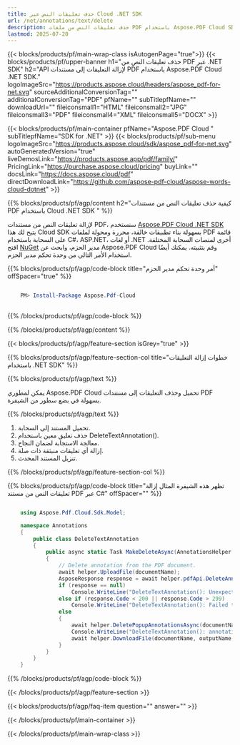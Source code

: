 ```yaml
---
title: حذف تعليقات النص عبر Cloud .NET SDK
url: /net/annotations/text/delete
description: حذف تعليقات النص من ملفات PDF باستخدام Aspose.PDF Cloud SDK لـ .NET.
lastmod: 2025-07-20
---
```


{{< blocks/products/pf/main-wrap-class isAutogenPage="true">}}
{{< blocks/products/pf/upper-banner h1="حذف تعليقات النص من PDF عبر .NET SDK" h2="API لإزالة التعليقات إلى مستندات PDF باستخدام Aspose.PDF Cloud .NET SDK." logoImageSrc="https://products.aspose.cloud/headers/aspose_pdf-for-net.svg" sourceAdditionalConversionTag="" additionalConversionTag="PDF" pfName="" subTitlepfName="" downloadUrl="" fileiconsmall1="HTML" fileiconsmall2="JPG" fileiconsmall3="PDF" fileiconsmall4="XML" fileiconsmall5="DOCX" >}}

{{< blocks/products/pf/main-container pfName="Aspose.PDF Cloud " subTitlepfName="SDK for .NET" >}}
{{< blocks/products/pf/sub-menu logoImageSrc="https://products.aspose.cloud/sdk/aspose_pdf-for-net.svg"
autoGeneratedVersion="true"
liveDemosLink="https://products.aspose.app/pdf/family/" PricingLink="https://purchase.aspose.cloud/pricing" buyLink="" docsLink="https://docs.aspose.cloud/pdf"  directDownloadLink="https://github.com/aspose-pdf-cloud/aspose-words-cloud-dotnet" >}}

{{% blocks/products/pf/agp/content h2="كيفية حذف تعليقات النص من مستندات PDF باستخدام Cloud .NET SDK " %}}

لإزالة تعليقات النص من مستندات PDF، سنستخدم
[Aspose.PDF Cloud .NET SDK](https://products.aspose.cloud/pdf/net/)
يتيح لك هذا Cloud SDK بسهولة بناء تطبيقات خالقة، محررة ومحولة لملفات PDF قائمة على السحابة باستخدام C#، ASP.NET، أو لغات .NET أخرى لمنصات السحابة المختلفة. افتح
[NuGet](https://www.nuget.org/packages/Aspose.Pdf-Cloud)
مدير الحزم، وابحث عن
Aspose.PDF Cloud
وقم بتثبيته. يمكنك أيضًا استخدام الأمر التالي من وحدة تحكم مدير الحزم.

{{% blocks/products/pf/agp/code-block title="أمر وحدة تحكم مدير الحزم" offSpacer="true" %}}

```powershell

    PM> Install-Package Aspose.Pdf-Cloud
     
```

{{% /blocks/products/pf/agp/code-block %}}

{{% /blocks/products/pf/agp/content %}}

{{< blocks/products/pf/agp/feature-section isGrey="true" >}}

{{% blocks/products/pf/agp/feature-section-col title="خطوات إزالة التعليقات باستخدام .NET SDK" %}}

{{% blocks/products/pf/agp/text %}}

يمكن لمطوري Aspose.PDF Cloud تحميل وحذف التعليقات إلى مستندات PDF بسهولة في بضع سطور من الشيفرة.

{{% /blocks/products/pf/agp/text %}}

1. تحميل المستند إلى السحابة.
1. حذف تعليق معين باستخدام DeleteTextAnnotation().
1. معالجة الاستجابة لضمان النجاح.
1. إزالة أي تعليقات منبثقة ذات صلة.
1. تنزيل المستند المحدث.

{{% /blocks/products/pf/agp/feature-section-col %}}

{{% blocks/products/pf/agp/code-block title="تظهر هذه الشيفرة المثال إزالة تعليقات النص من مستند PDF عبر C#" offSpacer="" %}}

```cs

    using Aspose.Pdf.Cloud.Sdk.Model;

    namespace Annotations
    {
        public class DeleteTextAnnotation
        {
            public async static Task MakeDeleteAsync(AnnotationsHelper helper, string documentName, string annotationId, string outputName, string remoteFolder)
            {
                // Delete annotation from the PDF document.
                await helper.UploadFile(documentName);
                AsposeResponse response = await helper.pdfApi.DeleteAnnotationAsync(documentName, annotationId, folder: remoteFolder);
                if (response == null)
                    Console.WriteLine("DeleteTextAnnotation(): Unexpected error!");
                else if (response.Code < 200 || response.Code > 299)
                    Console.WriteLine("DeleteTextAnnotation(): Failed to delete annotation from the document.");
                else
                {
                    await helper.DeletePopupAnnotationsAsync(documentName, annotationId, remoteFolder);
                    Console.WriteLine("DeleteTextAnnotation(): annotations '{0}' deleted from the document '{1}.", annotationId,  documentName);
                    await helper.DownloadFile(documentName, outputName, "del_text_annotations_");
                }
            }
        }
    }
```

{{% /blocks/products/pf/agp/code-block %}}

{{< /blocks/products/pf/agp/feature-section >}}

{{< blocks/products/pf/agp/faq-item question="" answer="" >}}

{{< /blocks/products/pf/main-container >}}

{{< /blocks/products/pf/main-wrap-class >}}

